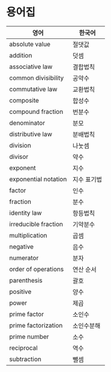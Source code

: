 # 용어집

| 영어                 | 한국어      |
| -------------------- | ----------- |
| absolute value       | 절댓값      |
| addition             | 덧셈        |
| associative law      | 결합법칙    |
| common divisibility  | 공약수      |
| commutative law      | 교환법칙    |
| composite            | 합성수      |
| compound fraction    | 번분수      |
| denominator          | 분모        |
| distributive law     | 분배법칙    |
| division             | 나눗셈      |
| divisor              | 약수        |
| exponent             | 지수        |
| exponential notation | 지수 표기법 |
| factor               | 인수        |
| fraction             | 분수        |
| identity law         | 항등법칙    |
| irreducible fraction | 기약분수    |
| multiplication       | 곱셈        |
| negative             | 음수        |
| numerator            | 분자        |
| order of operations  | 연산 순서   |
| parenthesis          | 괄호        |
| positive             | 양수        |
| power                | 제곱        |
| prime factor         | 소인수      |
| prime factorization  | 소인수분해  |
| prime number         | 소수        |
| reciprocal           | 역수        |
| subtraction          | 뺄셈        |

